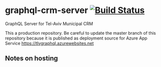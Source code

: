 # graphql-crm-server [![Build Status](https://travis-ci.org/TLVMuni/graphql-crm-server.svg?branch=master)](https://travis-ci.org/TLVMuni/graphql-crm-server)
GraphQL Server for Tel-Aviv Municipal CRM

This a production repository. Be careful to update the master branch of this repository because it is published as deployment source for Azure App Service https://tlvgraphql.azurewebsites.net

## Notes on hosting

